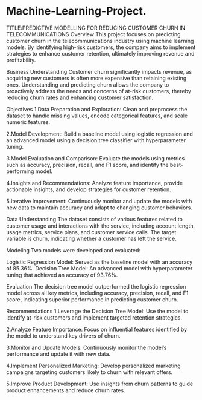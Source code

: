 # Machine-Learning-Project.

TITLE:PREDICTIVE MODELLING FOR REDUCING CUSTOMER CHURN IN TELECOMMUNICATIONS
Overview
This project focuses on predicting customer churn in the telecommunications industry using machine learning models. By identifying high-risk customers, the company aims to implement strategies to enhance customer retention, ultimately improving revenue and profitability.

Business Understanding
Customer churn significantly impacts revenue, as acquiring new customers is often more expensive than retaining existing ones. Understanding and predicting churn allows the company to proactively address the needs and concerns of at-risk customers, thereby reducing churn rates and enhancing customer satisfaction.

Objectives
1.Data Preparation and Exploration: Clean and preprocess the dataset to handle missing values, encode categorical features, and scale numeric features.

2.Model Development: Build a baseline model using logistic regression and an advanced model using a decision tree classifier with hyperparameter tuning.

3.Model Evaluation and Comparison: Evaluate the models using metrics such as accuracy, precision, recall, and F1 score, and identify the best-performing model.

4.Insights and Recommendations: Analyze feature importance, provide actionable insights, and develop strategies for customer retention.

5.Iterative Improvement: Continuously monitor and update the models with new data to maintain accuracy and adapt to changing customer behaviors.

Data Understanding
The dataset consists of various features related to customer usage and interactions with the service, including account length, usage metrics, service plans, and customer service calls. The target variable is churn, indicating whether a customer has left the service.

Modeling
Two models were developed and evaluated:

Logistic Regression Model: Served as the baseline model with an accuracy of 85.36%.
Decision Tree Model: An advanced model with hyperparameter tuning that achieved an accuracy of 93.76%.

Evaluation
The decision tree model outperformed the logistic regression model across all key metrics, including accuracy, precision, recall, and F1 score, indicating superior performance in predicting customer churn.

Recommendations
1.Leverage the Decision Tree Model: Use the model to identify at-risk customers and implement targeted retention strategies.

2.Analyze Feature Importance: Focus on influential features identified by the model to understand key drivers of churn.

3.Monitor and Update Models: Continuously monitor the model’s performance and update it with new data.

4.Implement Personalized Marketing: Develop personalized marketing campaigns targeting customers likely to churn with relevant offers.

5.Improve Product Development: Use insights from churn patterns to guide product enhancements and reduce churn rates.
